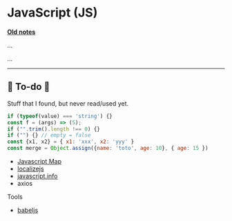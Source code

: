# JavaScript (JS)

**[Old notes](_old.md)**

<div class="row row-cols-md-2"><div>

...
</div><div>

...
</div></div>

<hr class="sep-both">

## 👻 To-do 👻

Stuff that I found, but never read/used yet.

<div class="row row-cols-md-2"><div>

```javascript
if (typeof(value) === 'string') {}
const f = (args) => (5);
if ("".trim().length !== 0) {}
if ("") {} // empty = false
const {x1, x2} = { x1: 'xxx', x2: 'yyy' }
const merge = Object.assign({name: 'toto', age: 10}, { age: 15 })
``` 
</div><div>

* [Javascript Map](https://developer.mozilla.org/en-US/docs/Web/JavaScript/Reference/Global_Objects/Map)
* [localizejs](https://localizejs.com/)
* [javascript.info](https://javascript.info/)
* axios

Tools

* [babeljs](https://babeljs.io/)
</div></div>